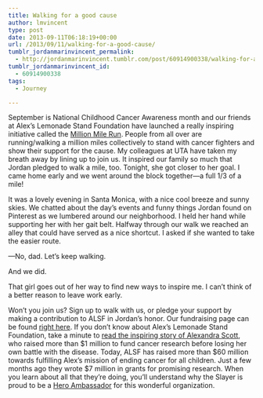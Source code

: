 ```yaml
---
title: Walking for a good cause
author: lmvincent
type: post
date: 2013-09-11T06:18:19+00:00
url: /2013/09/11/walking-for-a-good-cause/
tumblr_jordanmarinvincent_permalink:
  - http://jordanmarinvincent.tumblr.com/post/60914900338/walking-for-a-good-cause
tumblr_jordanmarinvincent_id:
  - 60914900338
tags:
  - Journey

---
```

September is National Childhood Cancer Awareness month and our friends at Alex’s Lemonade Stand Foundation have launched a really inspiring initiative called the <a title="Million Mile Run" href="http://millionmilerun.org" target="_blank" rel="noopener">Million Mile Run</a>. People from all over are running/walking a million miles collectively to stand with cancer fighters and show their support for the cause. My colleagues at UTA have taken my breath away by lining up to join us. It inspired our family so much that Jordan pledged to walk a mile, too. Tonight, she got closer to her goal. I came home early and we went around the block together—a full 1/3 of a mile!

It was a lovely evening in Santa Monica, with a nice cool breeze and sunny skies. We chatted about the day’s events and funny things Jordan found on Pinterest as we lumbered around our neighborhood. I held her hand while supporting her with her gait belt. Halfway through our walk we reached an alley that could have served as a nice shortcut. I asked if she wanted to take the easier route.

—No, dad. Let’s keep walking.

And we did.

That girl goes out of her way to find new ways to inspire me. I can’t think of a better reason to leave work early.

Won’t you join us? Sign up to walk with us, or pledge your support by making a contribution to ALSF in Jordan’s honor. Our fundraising page can be found <a title="Jordan's Team Fundraising Page" href="http://www.alexslemonade.org/mypage/116014" target="_blank" rel="noopener">right here</a>. If you don’t know about Alex’s Lemonade Stand Foundation, take a minute to <a title="About Alex" href="http://www.alexslemonade.org/about/meet-alex" target="_blank" rel="noopener">read the inspiring story of Alexandra Scott</a>, who raised more than $1 million to fund cancer research before losing her own battle with the disease. Today, ALSF has raised more than $60 million towards fulfilling Alex’s mission of ending cancer for all children. Just a few months ago they wrote $7 million in grants for promising research. When you learn about all that they’re doing, you’ll understand why the Slayer is proud to be a <a title="Jordan's Hero Ambassador Page" href="http://www.alexslemonade.org/hero/jordan-marin-vincent" target="_blank" rel="noopener">Hero Ambassador</a> for this wonderful organization.